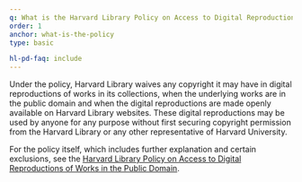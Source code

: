 ```yaml
---
q: What is the Harvard Library Policy on Access to Digital Reproductions of Works in the Public Domain (the "policy")?
order: 1
anchor: what-is-the-policy
type: basic

hl-pd-faq: include
---
```

Under the policy, Harvard Library waives any copyright it may have in digital reproductions of works in its collections, when the underlying works are in the public domain and when the digital reproductions are made openly available on Harvard Library websites. These digital reproductions may be used by anyone for any purpose without first securing copyright permission from the Harvard Library or any other representative of Harvard University.

For the policy itself, which includes further explanation and certain exclusions, see the [Harvard Library Policy on Access to Digital Reproductions of Works in the Public Domain]({{site.baseurl}}/programs/open-initiatives/hl-pd/).
